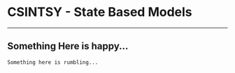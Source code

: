 # CSINTSY - State Based Models
---
## Something Here is happy...
```
Something here is rumbling...
```
